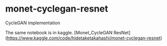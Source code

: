 # monet-cyclegan-resnet
CycleGAN implementation

The same notebook is in kaggle. [Monet_CycleGAN ResNet] (https://www.kaggle.com/code/hidetaketakahashi/monet-cyclegan-resnet)


